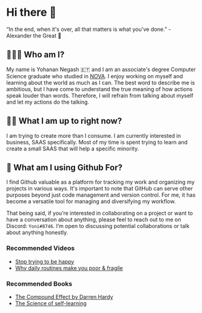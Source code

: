 # Hi there 👋

“In the end, when it's over, all that matters is what you've done.” - Alexander the Great 🌱

## 🙋🏾‍♂️ Who am I? 

My name is Yohanan Negash 🇪🇹 and I am an associate's degree Computer Science graduate who studied in [NOVA](https://www.nvcc.edu/). I enjoy working on myself and learning about the world as much as I can. The best word to describe me is ambitious, but I have come to understand the true meaning of how actions speak louder than words. Therefore, I will refrain from talking about myself and let my actions do the talking.  

## 👷🏾 What I am up to right now? 

I am trying to create more than I consume. I am currently interested in business, SAAS specifically. Most of my time is spent trying to learn and create a small SAAS that will help a specific minority. 

## 🔨 What am I using Github For?

I find Github valuable as a platform for tracking my work and organizing my projects in various ways. It's important to note that GitHub can serve other purposes beyond just code management and version control. For me, it has become a versatile tool for managing and diversifying my workflow. 

That being said, if you’re interested in collaborating on a project or want to have a conversation about anything, please feel to reach out to me on Discord: `Yoni#8746`. I’m open to discussing potential collaborations or talk about anything honestly. 

### Recommended Videos 
- [Stop trying to be happy](https://www.youtube.com/watch?v=NDDFezF7OTA&list=PL-pEOw-x9AuOjozJyrnUIZpamVjoXAYrQ&index=3)
- [Why daily routines make you poor & fragile](https://www.youtube.com/watch?v=ErWpi_91b70&list=PL-pEOw-x9AuOjozJyrnUIZpamVjoXAYrQ&index=4)

### Recommended Books 
- [The Compound Effect by Darren Hardy](https://www.amazon.com/Compound-Effect-Darren-Hardy/dp/159315724X)
- [The Science of self-learning](https://www.amazon.com/Science-Self-Learning-Yourself-Anything-Education-ebook/dp/B07KKLGYWF)
